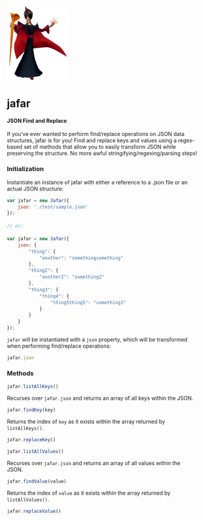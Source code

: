 <img src="jafar.png" height="200">

# jafar

#### JSON Find and Replace

If you've ever wanted to perform find/replace operations on JSON data structures,
jafar is for you! Find and replace keys and values using a regex-based set of
methods that allow you to easily transform JSON while preserving the structure. No
more awful stringifying/regexing/parsing steps!

### Initialization

Instantiate an instance of jafar with either a reference to a .json file or an actual
JSON structure:

```js
var jafar = new Jafar({
    json: './test/sample.json'
});

// or:

var jafar = new Jafar({
    json: {
        "thing": {
            "another": "somethingsomething"
        },
        "thing2": {
            "another2": "something2"
        },
        "thing3": {
            "thing4": {
                "thing5thing5": "something3"
            }
        }
    }
});
```

`jafar` will be instantiated with a `json` property, which will be transformed when
performing find/replace operations:

```js
jafar.json
```

### Methods

```js
jafar.listAllKeys()
```

Recurses over `jafar.json` and returns an array of all keys within the JSON.

```js
jafar.findKey(key)
```

Returns the index of `key` as it exists within the array returned by `listAllKeys()`.

```js
jafar.replaceKey()
```

```js
jafar.listAllValues()
```

Recurses over `jafar.json` and returns an array of all values within the JSON.

```js
jafar.findValue(value)
```

Returns the index of `value` as it exists within the array returned by `listAllValues()`.

```js
jafar.replaceValue()
```
